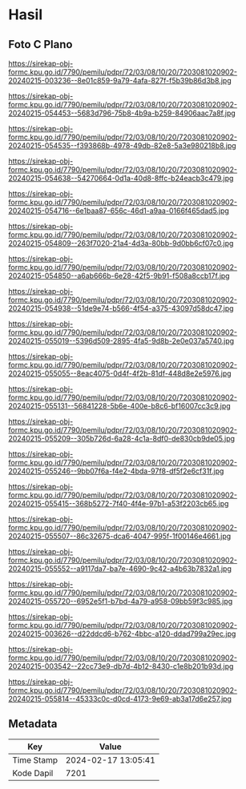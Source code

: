 # Hasil

## Foto C Plano

https://sirekap-obj-formc.kpu.go.id/7790/pemilu/pdpr/72/03/08/10/20/7203081020902-20240215-003236--8e01c859-9a79-4afa-827f-f5b39b86d3b8.jpg

https://sirekap-obj-formc.kpu.go.id/7790/pemilu/pdpr/72/03/08/10/20/7203081020902-20240215-054453--5683d796-75b8-4b9a-b259-84906aac7a8f.jpg

https://sirekap-obj-formc.kpu.go.id/7790/pemilu/pdpr/72/03/08/10/20/7203081020902-20240215-054535--f393868b-4978-49db-82e8-5a3e980218b8.jpg

https://sirekap-obj-formc.kpu.go.id/7790/pemilu/pdpr/72/03/08/10/20/7203081020902-20240215-054638--54270664-0d1a-40d8-8ffc-b24eacb3c479.jpg

https://sirekap-obj-formc.kpu.go.id/7790/pemilu/pdpr/72/03/08/10/20/7203081020902-20240215-054716--6e1baa87-656c-46d1-a9aa-0166f465dad5.jpg

https://sirekap-obj-formc.kpu.go.id/7790/pemilu/pdpr/72/03/08/10/20/7203081020902-20240215-054809--263f7020-21a4-4d3a-80bb-9d0bb6cf07c0.jpg

https://sirekap-obj-formc.kpu.go.id/7790/pemilu/pdpr/72/03/08/10/20/7203081020902-20240215-054850--a6ab666b-6e28-42f5-9b91-f508a8ccb17f.jpg

https://sirekap-obj-formc.kpu.go.id/7790/pemilu/pdpr/72/03/08/10/20/7203081020902-20240215-054938--51de9e74-b566-4f54-a375-43097d58dc47.jpg

https://sirekap-obj-formc.kpu.go.id/7790/pemilu/pdpr/72/03/08/10/20/7203081020902-20240215-055019--5396d509-2895-4fa5-9d8b-2e0e037a5740.jpg

https://sirekap-obj-formc.kpu.go.id/7790/pemilu/pdpr/72/03/08/10/20/7203081020902-20240215-055055--8eac4075-0d4f-4f2b-81df-448d8e2e5976.jpg

https://sirekap-obj-formc.kpu.go.id/7790/pemilu/pdpr/72/03/08/10/20/7203081020902-20240215-055131--56841228-5b6e-400e-b8c6-bf16007cc3c9.jpg

https://sirekap-obj-formc.kpu.go.id/7790/pemilu/pdpr/72/03/08/10/20/7203081020902-20240215-055209--305b726d-6a28-4c1a-8df0-de830cb9de05.jpg

https://sirekap-obj-formc.kpu.go.id/7790/pemilu/pdpr/72/03/08/10/20/7203081020902-20240215-055246--9bb07f6a-f4e2-4bda-97f8-df5f2e6cf31f.jpg

https://sirekap-obj-formc.kpu.go.id/7790/pemilu/pdpr/72/03/08/10/20/7203081020902-20240215-055415--368b5272-7f40-4f4e-97b1-a53f2203cb65.jpg

https://sirekap-obj-formc.kpu.go.id/7790/pemilu/pdpr/72/03/08/10/20/7203081020902-20240215-055507--86c32675-dca6-4047-995f-1f00146e4661.jpg

https://sirekap-obj-formc.kpu.go.id/7790/pemilu/pdpr/72/03/08/10/20/7203081020902-20240215-055552--a9117da7-ba7e-4690-9c42-a4b63b7832a1.jpg

https://sirekap-obj-formc.kpu.go.id/7790/pemilu/pdpr/72/03/08/10/20/7203081020902-20240215-055720--6952e5f1-b7bd-4a79-a958-09bb59f3c985.jpg

https://sirekap-obj-formc.kpu.go.id/7790/pemilu/pdpr/72/03/08/10/20/7203081020902-20240215-003626--d22ddcd6-b762-4bbc-a120-ddad799a29ec.jpg

https://sirekap-obj-formc.kpu.go.id/7790/pemilu/pdpr/72/03/08/10/20/7203081020902-20240215-003542--22cc73e9-db7d-4b12-8430-c1e8b201b93d.jpg

https://sirekap-obj-formc.kpu.go.id/7790/pemilu/pdpr/72/03/08/10/20/7203081020902-20240215-055814--45333c0c-d0cd-4173-9e69-ab3a17d6e257.jpg


## Metadata

| Key        | Value               |
| ---------- | ------------------- |
| Time Stamp | 2024-02-17 13:05:41 |
| Kode Dapil | 7201                |



